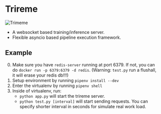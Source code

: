 # Trireme

![Trimeme](https://cdn.britannica.com/668x448/70/185470-004-DE86BA21.jpg)

- A websocket based training/inference server.
- Flexible asyncio based pipeline execution framework.

## Example
0. Make sure you have `redis-server` running at port 6379. If not, you can do `docker run -p 6379:6379 -d redis`. (Warning: `test.py` run a flushall, it will erase your redis db!!!)
1. Setup environment by running `pipenv install --dev`
2. Enter the virtualenv by running `pipenv shell`
3. Inside of virtualenv, run:
    - `python app.py` will start the trireme server. 
    - `python test.py [interval]` will start sending requests. You can specify shorter interval in seconds for simulate real work load. 